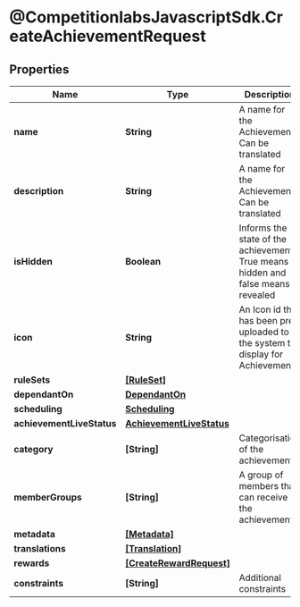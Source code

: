 # @CompetitionlabsJavascriptSdk.CreateAchievementRequest

## Properties

Name | Type | Description | Notes
------------ | ------------- | ------------- | -------------
**name** | **String** | A name for the Achievement. Can be translated | 
**description** | **String** | A name for the Achievement. Can be translated | [optional] 
**isHidden** | **Boolean** | Informs the state of the achievement. True means hidden and false means revealed | [default to false]
**icon** | **String** | An Icon id that has been pre uploaded to the system to display for Achievement | 
**ruleSets** | [**[RuleSet]**](docs/RuleSet.md) |  | 
**dependantOn** | [**DependantOn**](docs/DependantOn.md) |  | [optional] 
**scheduling** | [**Scheduling**](docs/Scheduling.md) |  | 
**achievementLiveStatus** | [**AchievementLiveStatus**](docs/AchievementLiveStatus.md) |  | 
**category** | **[String]** | Categorisation of the achievements | [optional] 
**memberGroups** | **[String]** | A group of members that can receive the achievement | [optional] 
**metadata** | [**[Metadata]**](docs/Metadata.md) |  | [optional] 
**translations** | [**[Translation]**](docs/Translation.md) |  | [optional] 
**rewards** | [**[CreateRewardRequest]**](docs/CreateRewardRequest.md) |  | [optional] 
**constraints** | **[String]** | Additional constraints | [optional] 


